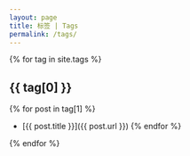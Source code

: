 ```yaml
---
layout: page
title: 标签 | Tags
permalink: /tags/
---
```


{% for tag in site.tags %}
## {{ tag[0] }}

{% for post in tag[1] %}
+ [{{ post.title }}]({{ post.url }})
{% endfor %}

{% endfor %}

